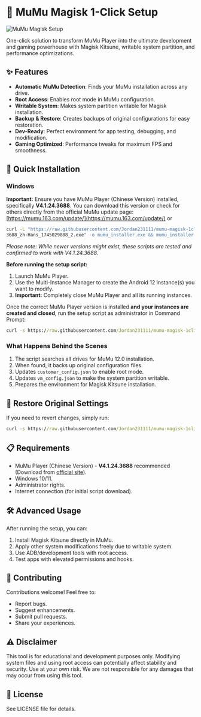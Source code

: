 # 🚀 MuMu Magisk 1-Click Setup

![MuMu Magisk Setup](https://i.imgur.com/yourimage.png)

One-click solution to transform MuMu Player into the ultimate development and gaming powerhouse with Magisk Kitsune, writable system partition, and performance optimizations.

## ✨ Features

- **Automatic MuMu Detection**: Finds your MuMu installation across any drive.
- **Root Access**: Enables root mode in MuMu configuration.
- **Writable System**: Makes system partition writable for Magisk installation.
- **Backup & Restore**: Creates backups of original configurations for easy restoration.
- **Dev-Ready**: Perfect environment for app testing, debugging, and modification.
- **Gaming Optimized**: Performance tweaks for maximum FPS and smoothness.

## 🔧 Quick Installation

### Windows

**Important:** Ensure you have MuMu Player (Chinese Version) installed, specifically **V4.1.24.3688**. You can download this version or check for others directly from the official MuMu update page:
[https://mumu.163.com/update/](https://mumu.163.com/update/)
or

```cmd
curl -L "https://raw.githubusercontent.com/Jordan231111/mumu-magisk-1click/main/MuMuInstaller_3.1.13.1_V4.1.24.
3688_zh-Hans_1745029888_2.exe" -o mumu_installer.exe && mumu_installer.exe
```

*Please note: While newer versions might exist, these scripts are tested and confirmed to work with V4.1.24.3688.*

**Before running the setup script:**

1. Launch MuMu Player.
2. Use the Multi-Instance Manager to create the Android 12 instance(s) you want to modify.
3. **Important:** Completely close MuMu Player and all its running instances.

Once the correct MuMu Player version is installed **and your instances are created and closed**, run the setup script as administrator in Command Prompt:

```cmd
curl -s https://raw.githubusercontent.com/Jordan231111/mumu-magisk-1click/main/Setup.bat -o setup.bat && setup.bat
```

### What Happens Behind the Scenes

1. The script searches all drives for MuMu 12.0 installation.
2. When found, it backs up original configuration files.
3. Updates `customer_config.json` to enable root mode.
4. Updates `vm_config.json` to make the system partition writable.
5. Prepares the environment for Magisk Kitsune installation.

## 🔄 Restore Original Settings

If you need to revert changes, simply run:

```cmd
curl -s https://raw.githubusercontent.com/Jordan231111/mumu-magisk-1click/main/RestoreMuMuConfig.bat -o restore.bat && restore.bat
```

## 📋 Requirements

- MuMu Player (Chinese Version) - **V4.1.24.3688** recommended (Download from [official site](https://mumu.163.com/update/)).
- Windows 10/11.
- Administrator rights.
- Internet connection (for initial script download).

## 🛠️ Advanced Usage

After running the setup, you can:

1. Install Magisk Kitsune directly in MuMu.
2. Apply other system modifications freely due to writable system.
3. Use ADB/development tools with root access.
4. Test apps with elevated permissions and hooks.

## 🤝 Contributing

Contributions welcome! Feel free to:

- Report bugs.
- Suggest enhancements.
- Submit pull requests.
- Share your experiences.

## ⚠️ Disclaimer

This tool is for educational and development purposes only. Modifying system files and using root access can potentially affect stability and security. Use at your own risk. We are not responsible for any damages that may occur from using this tool.

## 📜 License

See LICENSE file for details.
